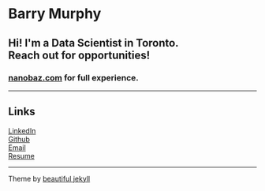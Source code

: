 # Barry Murphy
## Hi! I'm a Data Scientist in Toronto.<br>Reach out for opportunities!

### [nanobaz.com](https://nanobaz.com/) for full experience.

---
## Links

<div class="row">
  <div class="col-md-3">
  <a href="https://www.linkedin.com/in/barryemurphy"
  class="btn btn-social-icon btn-linkedin" title="LinkedIn">
  <span class="fa fa-fw fa-linkedin" aria-hidden="true"></span>
  <span class="sr-only">LinkedIn</span>
  </a>
  </div>
  <div class="col-md-3">
  <a href="https://github.com/baztastic"
  class="btn btn-social-icon btn-github" title="Github">
  <span class="fa fa-fw fa-github" aria-hidden="true"></span>
  <span class="sr-only">Github</span>
  </a>
  </div>
  <div class="col-md-3">
  <a href="mailto:barryemurphy3@gmail.com"
  class="btn btn-social-icon btn-google" title="Email">
  <span class="fa fa-fw fa-envelope" aria-hidden="true"></span>
  <span class="sr-only">Email</span>
  </a>
  </div>
  <div class="col-md-3">
  <a href="https://nanobaz.com/resume"
  class="btn btn-social-icon btn-dropbox" title="Resume">
  <span class="fa fa-fw fa-file" aria-hidden="true">
  </span><span class="sr-only">Resume</span>
  </a>
  </div>
</div>

---

Theme by [beautiful jekyll](https://deanattali.com/beautiful-jekyll/)

